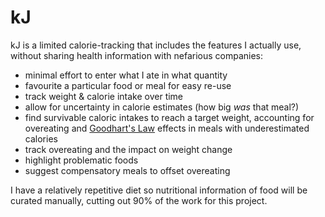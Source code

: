 # kJ

kJ is a limited calorie-tracking that includes the features I actually use, without sharing health information with nefarious companies:

- minimal effort to enter what I ate in what quantity
- favourite a particular food or meal for easy re-use
- track weight & calorie intake over time
- allow for uncertainty in calorie estimates (how big _was_ that meal?)
- find survivable caloric intakes to reach a target weight, accounting for overeating and [Goodhart's Law](https://en.wikipedia.org/wiki/Goodhart's_law) effects in meals with underestimated calories 
- track overeating and the impact on weight change
- highlight problematic foods
- suggest compensatory meals to offset overeating

I have a relatively repetitive diet so nutritional information of food will be curated manually, cutting out 90% of the work for this project.
